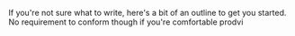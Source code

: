 If you're not sure what to write, here's a bit of an outline to get you started. No requirement to conform though if you're comfortable prodvi